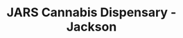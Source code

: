 ---
title: "JARS Cannabis Dispensary - Jackson"
url: /jackson/jars-cannabis-dispensary-jackson/
shop: cannabis
---